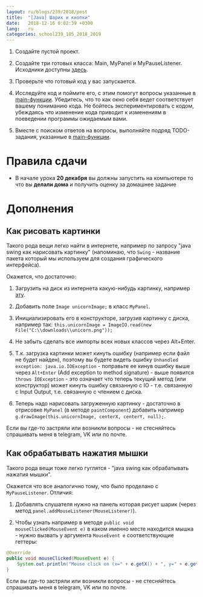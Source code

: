 ```yaml
---
layout: ru/blogs/239/2018/post
title:  "[Java] Шарик и кнопки"
date:   2018-12-16 0:02:39 +0300
lang:   ru
categories: school239_105_2018_2019
---
```


1) Создайте пустой проект.

2) Создайте три готовых класса: Main, MyPanel и MyPauseListener. Исходники доступны [здесь](https://gist.github.com/PolarNick239/6d59cd940e43c04ba06427d933596b07).

3) Проверьте что готовый код у вас запускается.

4) Исследуйте код и поймите его, с этим помогут вопросы указанные в [main-функции](https://gist.github.com/PolarNick239/6d59cd940e43c04ba06427d933596b07#file-main-java-L55-L71). Убедитесь, что то как окно себя ведет соответствует вашему пониманию кода. Не бойтесь экспериментировать с кодом, убеждаясь что изменение кода приводит к изменениям в поеведении программы ожидаемым вами.

5) Вместе с поиском ответов на вопросы, выполняйте подряд TODO-задания, указанные в [main-функции](https://gist.github.com/PolarNick239/6d59cd940e43c04ba06427d933596b07#file-main-java-L55-L71).

Правила сдачи
==============

 - В начале урока **20 декабря** вы должны запустить на компьютере то что вы **делали дома**  и получить оценку за домашнее задание

Дополнения
==============

Как рисовать картинки
---------------------

Такого рода вещи легко найти в интернете, например по запросу "java swing как нарисовать картинку" (напоминаю, что ```Swing``` - название пакета который мы используем для создания графического интерфейса).

Окажется, что достаточно:

1) Загрузить на диск из интернета какую-нибудь картинку, например [эту](/static/unicorn.png).

2) Добавить поле ```Image unicornImage;``` в класс ```MyPanel```.

3) Инициализировать его в конструкторе, загрузив картинку с диска, например так: ```this.unicornImage = ImageIO.read(new File("C:\\downloads\\unicorn.png"));```

4) Не забыть сделать все импорты всех новых классов через Alt+Enter.

5) Т.к. загрузка картинки может кинуть ошибку (например если файл не будет найден), поэтому вы будете видеть ошибку ```Unhandled exception: java.io.IOException``` - поправьте ее кинув ошибку выше через ```Alt+Enter``` (Add exception to method signature) - выше появится ```throws IOException``` - это означает что теперь текущий метод (или конструктор) может кинуть ошибку связанную с IO - т.е. связанную с Input Output, т.е. связанную с чтением с диска.

6) Теперь надо нарисовать загруженную картинку - достаточно в отрисовке ```MyPanel``` (в методе ```paintComponent```) добавить например ```g.drawImage(this.unicornImage, centerX, centerY, null);```.

Если вы где-то застряли или возникли вопросы - не стесняйтесь спрашивать меня в telegram, VK или по почте.

Как обрабатывать нажатия мышки
------------------------------

Такого рода вещи тоже легко гуглятся - "java swing как обрабатывать нажатия мышки".

Окажется что все аналогично тому, что было проделано с ```MyPauseListener```. Отличия:

1) Добавлять слушателя нужно на панель которая рисует шарик (через метод ```panel.addMouseListener(MouseListener)```).

2) Чтобы узнать например в методе ```public void mouseClicked(MouseEvent e)``` в каком именно месте находится мышка - нужно вызвать у аргумента ```MouseEvent e``` соответствующие геттеры:

```java
@Override
public void mouseClicked(MouseEvent e) {
    System.out.println("Mouse click on (x=" + e.getX() + ", y=" + e.getY() + ")");
}
```

Если вы где-то застряли или возникли вопросы - не стесняйтесь спрашивать меня в telegram, VK или по почте.
